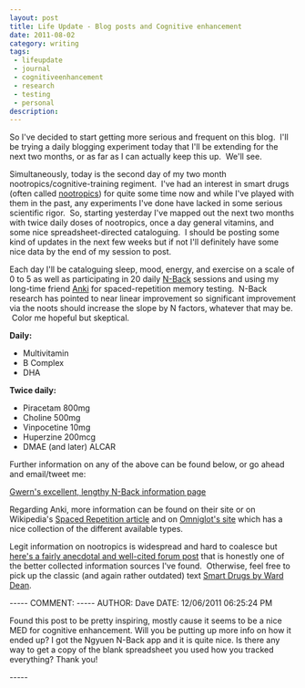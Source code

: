 ```yaml
---
layout: post
title: Life Update - Blog posts and Cognitive enhancement
date: 2011-08-02
category: writing
tags:
 - lifeupdate
 - journal
 - cognitiveenhancement
 - research
 - testing
 - personal
description:
---
```


<p>So I've decided to start getting more serious and frequent on this blog. &nbsp;I'll be trying a daily blogging experiment today that I'll be extending for the next two months, or as far as I can actually keep this up. &nbsp;We'll see.</p>
<p>Simultaneously, today is the second day of my two month nootropics/cognitive-training regiment. &nbsp;I've had an interest in smart drugs (often called <a href="http://en.wikipedia.org/wiki/Nootropics" target="_blank">nootropics</a>) for quite some time now and while I've played with them in the past, any experiments I've done have lacked in some serious scientific rigor. &nbsp;So, starting yesterday I've mapped out the next two months with twice daily doses of nootropics, once a day general vitamins, and some nice spreadsheet-directed cataloguing. &nbsp;I should be posting some kind of updates in the next few weeks but if not I'll definitely have some nice data by the end of my session to post.</p>
<p>Each day I'll be cataloguing sleep, mood, energy, and exercise on a scale of 0 to 5 as well as participating in 20 daily <a href="http://brainworkshop.sourceforge.net/" target="_blank">N-Back</a> sessions and using my long-time friend <a href="http://ichi2.net/anki" target="_blank">Anki</a> for spaced-repetition memory testing. &nbsp;N-Back research has pointed to near linear improvement so significant improvement via the noots should increase the slope by N factors, whatever that may be. &nbsp;Color me hopeful but skeptical.</p>
<p><strong>Daily:</strong></p>
<ul>
<li>Multivitamin</li>
<li>B Complex</li>
<li>DHA</li>
</ul>
<p><strong>Twice daily:</strong></p>
<ul>
<li>Piracetam 800mg</li>
<li>Choline 500mg</li>
<li>Vinpocetine 10mg</li>
<li>Huperzine 200mcg</li>
<li>DMAE (and later) ALCAR</li>
</ul>
<p>Further information on any of the above can be found below, or go ahead and email/tweet me:</p>
<p><a href="http://www.gwern.net/DNB%20FAQ" target="_blank">Gwern's excellent, lengthy N-Back information page</a></p>
<p>Regarding Anki, more information can be found on their site or on Wikipedia's <a href="http://en.wikipedia.org/wiki/Spaced_repetition">Spaced Repetition article</a>&nbsp;and on <a href="http://www.omniglot.com/language/srs.php" target="_blank">Omniglot's site</a> which has a nice collection of the different available types.</p>
<p>Legit information on nootropics is widespread and hard to coalesce but <a href="http://www.longecity.org/forum/topic/36691-ten-months-of-research-condensed-a-total-newbies-guide-to-nootropics/" target="_blank">here's a fairly anecdotal and well-cited forum post</a> that is honestly one of the better collected information sources I've found. &nbsp;Otherwise, feel free to pick up the classic (and again rather outdated) text <a href="http://www.amazon.com/Smart-Drugs-Nutrients-Intelligence-Neuroscience/dp/0941683249/ref=sr_1_4?ie=UTF8&amp;qid=1312331116&amp;sr=8-4" target="_blank">Smart Drugs by Ward Dean</a>.</p>
-----
COMMENT:
-----
AUTHOR: Dave
<!-EMAIL: leecho@gmail.com-->
DATE: 12/06/2011 06:25:24 PM
<p>Found this post to be pretty inspiring, mostly cause it seems to be a nice MED for cognitive enhancement. Will you be putting up more info on how it ended up? I got the Ngyuen N-Back app and it is quite nice. Is there any way to get a copy of  the blank spreadsheet you used how you tracked everything? Thank you!</p>
-----

